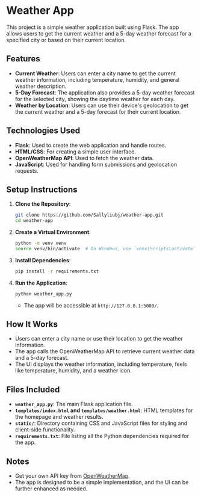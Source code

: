 # Weather App

This project is a simple weather application built using Flask. The app allows users to get the current weather and a 5-day weather forecast for a specified city or based on their current location.

## Features
- **Current Weather**: Users can enter a city name to get the current weather information, including temperature, humidity, and general weather description.
- **5-Day Forecast**: The application also provides a 5-day weather forecast for the selected city, showing the daytime weather for each day.
- **Weather by Location**: Users can use their device's geolocation to get the current weather and a 5-day forecast for their current location.

## Technologies Used
- **Flask**: Used to create the web application and handle routes.
- **HTML/CSS**: For creating a simple user interface.
- **OpenWeatherMap API**: Used to fetch the weather data.
- **JavaScript**: Used for handling form submissions and geolocation requests.

## Setup Instructions
1. **Clone the Repository**:
   ```sh
   git clone https://github.com/Sallyliubj/weather-app.git
   cd weather-app
   ```

2. **Create a Virtual Environment**:
   ```sh
   python -m venv venv
   source venv/bin/activate  # On Windows, use `venv\Scripts\activate`
   ```

3. **Install Dependencies**:
   ```sh
   pip install -r requirements.txt
   ```

4. **Run the Application**:
   ```sh
   python weather_app.py
   ```
   - The app will be accessible at `http://127.0.0.1:5000/`.

## How It Works
- Users can enter a city name or use their location to get the weather information.
- The app calls the OpenWeatherMap API to retrieve current weather data and a 5-day forecast.
- The UI displays the weather information, including temperature, feels like temperature, humidity, and a weather icon.

## Files Included
- **`weather_app.py`**: The main Flask application file.
- **`templates/index.html` and `templates/weather.html`**: HTML templates for the homepage and weather results.
- **`static/`**: Directory containing CSS and JavaScript files for styling and client-side functionality.
- **`requirements.txt`**: File listing all the Python dependencies required for the app.

## Notes
- Get your own API key from [OpenWeatherMap](https://openweathermap.org/api).
- The app is designed to be a simple implementation, and the UI can be further enhanced as needed.
